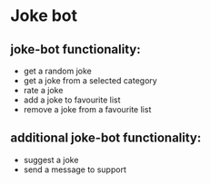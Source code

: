 # **Joke bot**
## joke-bot functionality:
- get a random joke
- get a joke from a selected category
- rate a joke
- add a joke to favourite list
- remove a joke from a favourite list

## additional joke-bot functionality:
- suggest a joke
- send a message to support


